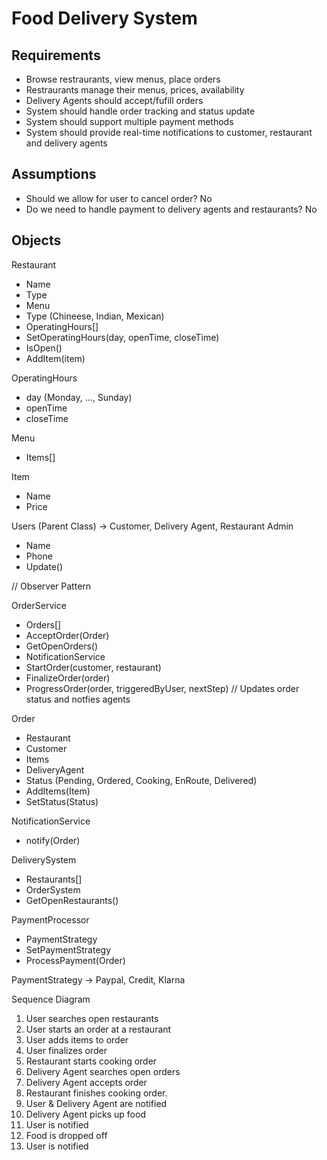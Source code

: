 # Food Delivery System

## Requirements
- Browse restraurants, view menus, place orders
- Restraurants manage their menus, prices, availability
- Delivery Agents should accept/fufill orders
- System should handle order tracking and status update
- System should support multiple payment methods
- System should provide real-time notifications to customer, restaurant and delivery agents



## Assumptions
- Should we allow for user to cancel order? No
- Do we need to handle payment to delivery agents and restaurants? No



## Objects

Restaurant
- Name
- Type
- Menu
- Type (Chineese, Indian, Mexican)
- OperatingHours[]
- SetOperatingHours(day, openTime, closeTime)
- IsOpen()
- AddItem(item)

OperatingHours
- day (Monday, ..., Sunday)
- openTime
- closeTime

Menu
- Items[]

Item
- Name
- Price


Users (Parent Class) -> Customer, Delivery Agent, Restaurant Admin
- Name
- Phone
- Update()

// Observer Pattern


OrderService
- Orders[]
- AcceptOrder(Order)
- GetOpenOrders()
- NotificationService
- StartOrder(customer, restaurant)
- FinalizeOrder(order)
- ProgressOrder(order, triggeredByUser, nextStep) // Updates order status and notfies agents



Order
- Restaurant
- Customer
- Items
- DeliveryAgent
- Status (Pending, Ordered, Cooking, EnRoute, Delivered)
- AddItems(Item)
- SetStatus(Status)


NotificationService
- notify(Order)

DeliverySystem
- Restaurants[]
- OrderSystem
- GetOpenRestaurants()

PaymentProcessor 
- PaymentStrategy
- SetPaymentStrategy
- ProcessPayment(Order)

PaymentStrategy -> Paypal, Credit, Klarna




Sequence Diagram
1. User searches open restaurants
2. User starts an order at a restaurant
3. User adds items to order
4. User finalizes order
5. Restaurant starts cooking order
6. Delivery Agent searches open orders
7. Delivery Agent accepts order
8. Restaurant finishes cooking order.
9. User & Delivery Agent are notified
10. Delivery Agent picks up food
11. User is notified
12. Food is dropped off
13. User is notified